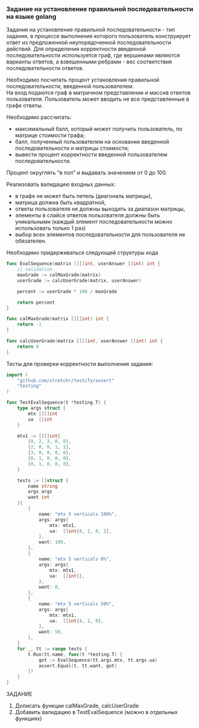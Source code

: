 ### Задание на установление правильной последовательности на языке golang

Задания на установление правильной последовательности - тип задания, в процессе выполнения которого
пользователь конструирует ответ из предложенной неупорядоченной последовательности действий.
Для определения корректности введенной последовательности используется граф, где вершинами
являются варианты ответов, а взвешенными ребрами - вес соответствия последовательности ответов.

Необходимо посчитать процент установления правильной последовательности, введенной пользователем.  
На вход подаются граф в матричном представлении и массив ответов пользователя.
Пользователь может вводить не все представленные в графе ответы.

Необходимо рассчитать:
* максимальный балл, который может получить пользователь, по матрице стоимости графа;
* балл, полученный пользователем на основании введенной последовательности и матрицы стоимости;
* вывести процент корректности введенной пользователем последовательности.

Процент округлять “в пол” и выдавать значением от 0 до 100.

Реализовать валидацию входных данных:
* в графе не может быть петель (диагональ матрицы),
* матрица должна быть квадратной,
* ответы пользователя не должны выходить за диапазон матрицы,
* элементы в слайсе ответов пользователя должны быть уникальными
  (каждый элемент последовательности можно использовать только 1 раз)
* выбор всех элементов последовательности для пользователя не обязателен. 

Необходимо придерживаться следующей структуры кода

```go
func EvalSequence(matrix [][]int, userAnswer []int) int {
	// validation
	maxGrade := calMaxGrade(matrix)
	userGrade := calcUserGrade(matrix, userAnswer)

	percent := userGrade * 100 / maxGrade

	return percent
}

func calMaxGrade(matrix [][]int) int {
	return -1
}

func calcUserGrade(matrix [][]int, userAnswer []int) int {
	return 0
}
```

Тесты для проверки корректности выполнения задания:

```go
import (
    "github.com/stretchr/testify/assert"
    "testing"
)

func TestEvalSequence(t *testing.T) {
	type args struct {
		mtx [][]int
		ua  []int
	}

	mtx1 := [][]int{
		{0, 2, 3, 0, 0},
		{2, 0, 0, 1, 1},
		{3, 0, 0, 0, 0},
		{0, 1, 0, 0, 0},
		{0, 1, 0, 0, 0},
	}

	tests := []struct {
		name string
		args args
		want int
	}{
		{
			name: "mtx 5 verticals 100%",
			args: args{
				mtx: mtx1,
				ua:  []int{4, 1, 0, 2},
			},
			want: 100,
		},
		{
			name: "mtx 5 verticals 0%",
			args: args{
				mtx: mtx1,
				ua:  []int{},
			},
			want: 0,
		},
		{
			name: "mtx 5 verticals 50%",
			args: args{
				mtx: mtx1,
				ua:  []int{4, 1, 0},
			},
			want: 50,
		},
	}
	for _, tt := range tests {
		t.Run(tt.name, func(t *testing.T) {
			got := EvalSequence(tt.args.mtx, tt.args.ua)
			assert.Equal(t, tt.want, got)
		})
	}
}
```

ЗАДАНИЕ

1. Дописать функции calMaxGrade, calcUserGrade
2. Добавить валидацию в TestEvalSequence (можно в отдельных функциях)
